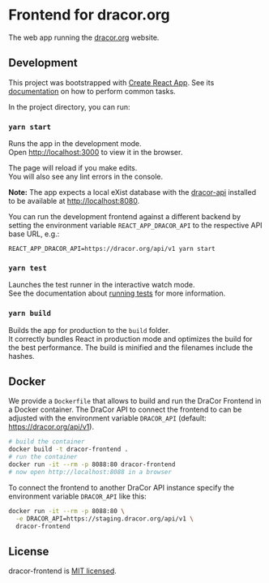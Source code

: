 # Frontend for dracor.org

The web app running the [dracor.org](https://dracor.org) website.

## Development

This project was bootstrapped with [Create React App](https://github.com/facebook/create-react-app). See its
[documentation](https://facebook.github.io/create-react-app/docs/documentation-intro) on how to perform common tasks.

In the project directory, you can run:

### `yarn start`

Runs the app in the development mode.<br>
Open [http://localhost:3000](http://localhost:3000) to view it in the browser.

The page will reload if you make edits.<br>
You will also see any lint errors in the console.

**Note:** The app expects a local eXist database with the
[dracor-api](https://github.com/dracor-org/dracor-api) installed to be
available at [http://localhost:8080](http://localhost:8080).

You can run the development frontend against a different backend by setting the
environment variable `REACT_APP_DRACOR_API` to the respective API base URL,
e.g.:

```
REACT_APP_DRACOR_API=https://dracor.org/api/v1 yarn start
```


### `yarn test`

Launches the test runner in the interactive watch mode.<br>
See the documentation about [running tests](https://github.com/facebookincubator/create-react-app/blob/master/packages/react-scripts/template/README.md#running-tests) for more information.

### `yarn build`

Builds the app for production to the `build` folder.<br>
It correctly bundles React in production mode and optimizes the build for the
best performance. The build is minified and the filenames include the hashes.

## Docker

We provide a `Dockerfile` that allows to build and run the DraCor Frontend in a
Docker container. The DraCor API to connect the frontend to can be adjusted with
the environment variable `DRACOR_API` (default: https://dracor.org/api/v1).

```sh
# build the container
docker build -t dracor-frontend .
# run the container
docker run -it --rm -p 8088:80 dracor-frontend
# now open http://localhost:8088 in a browser
```

To connect the frontend to another DraCor API instance specify the environment
variable `DRACOR_API` like this:

```sh
docker run -it --rm -p 8088:80 \
  -e DRACOR_API=https://staging.dracor.org/api/v1 \
  dracor-frontend
```

## License

dracor-frontend is [MIT licensed](./LICENSE).
